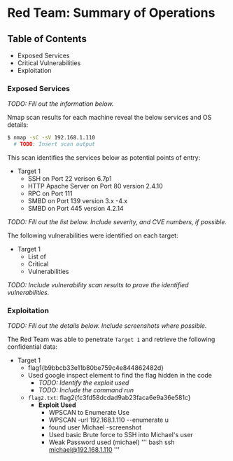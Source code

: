 # Red Team: Summary of Operations

## Table of Contents
- Exposed Services
- Critical Vulnerabilities
- Exploitation

### Exposed Services
_TODO: Fill out the information below._

Nmap scan results for each machine reveal the below services and OS details:

```bash
$ nmap -sC -sV 192.168.1.110
  # TODO: Insert scan output
```

This scan identifies the services below as potential points of entry:
- Target 1
  - SSH on Port 22 verison 6.7p1
  - HTTP Apache Server on Port 80  version 2.4.10  
  - RPC on Port 111 
  - SMBD on Port 139 version 3.x -4.x
  - SMBD on Port 445 version 4.2.14

_TODO: Fill out the list below. Include severity, and CVE numbers, if possible._

The following vulnerabilities were identified on each target:
- Target 1
  - List of
  - Critical
  - Vulnerabilities

_TODO: Include vulnerability scan results to prove the identified vulnerabilities._

### Exploitation
_TODO: Fill out the details below. Include screenshots where possible._

The Red Team was able to penetrate `Target 1` and retrieve the following confidential data:
- Target 1
  -  flag1{b9bbcb33e11b80be759c4e844862482d} 
    - Used google inspect element to find the flag hidden in the code
      - _TODO: Identify the exploit used_
      - _TODO: Include the command run_
  - `flag2.txt`: flag2{fc3fd58dcdad9ab23faca6e9a36e581c}
    - **Exploit Used**
      - WPSCAN to Enumerate Use
      - WPSCAN -url 192.168.1.110 --enumerate u
      - found user Michael
      -screenshot
      - Used  basic Brute force to SSH into Michael's user
      - Weak Password used (michael)
      ''' bash
      ssh michael@192.168.1.110
      '''
